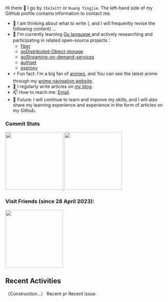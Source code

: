 Hi there 👋 I go by `JIeJaitt` or `Huang Yingjie`. The left-hand side of my GitHub profile contains information to contact me.

- 🌱 I am thinking about what to write (, and I will frequently revise the following content) ...
- 🔭 I'm currently learning [Go language ](https://go.dev/) and actively researching and participating in related open-source projects：
  - [fiber](https://github.com/gofiber/fiber)
  - [goDistributed-Object-storage](https://github.com/JIeJaitt/goDistributed-Object-storage)
  - [goStreaming-on-demand-services](https://github.com/JIeJaitt/goStreaming-on-demand-services)
  - [authset](https://github.com/opsets/authset)
  - [osproxy](https://github.com/qinguoyi/osproxy)
- ⚡ Fun fact: I'm a big fan of [animes](https://jiejaitt.gitee.io/), and You can see the latest anime through my [anime navigation website](https://jiejaitt.gitee.io/).
- 📝 I regularly write articles on [my blog](https://jiejaitt.github.io).
- 📫 How to reach me: [Email](mailto:jiejaitt@qq.com).
- 💬 Future: I will continue to learn and improve my skills, and I will also share my learning experience and experience in the form of articles on my Github.

### Commit Stats

<a href="https://github.com/anuraghazra/github-readme-stats">
    <img height=180 src="https://github-readme-stats.vercel.app/api?username=JIeJaitt&count_private=true&show_icons=true&theme=radical&show_owner=true" alt="">
</a>
<a href="https://github.com/anuraghazra/github-readme-stats">
    <img height=180 src="https://github-readme-stats.vercel.app/api/top-langs/?username=JIeJaitt&layout=compact&theme=dark&langs_count=10"  alt=""/>
</a>
<br/>

### Visit Friends (since 28 April 2023):
<a href="https://github.com/anuraghazra/github-readme-stats">
    <img height=180 src="https://count.getloli.com/get/@JIeJaitt?theme=gelbooru"  alt=""/>
</a>

## Recent Activities

（Construction...）
Recent pr
Recent issue
